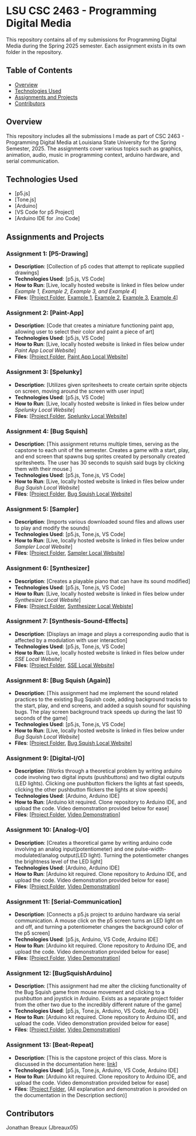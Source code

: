 # LSU CSC 2463 - Programming Digital Media

This repository contains all of my submissions for Programming Digital Media during the Spring 2025 semester. Each assignment exists in its own folder in the repository.

## Table of Contents

- [Overview](#overview)
- [Technologies Used](#technologies-used)
- [Assignments and Projects](#assignments-and-projects)
- [Contributors](#contributors)

## Overview

This repository includes all the submissions I made as part of CSC 2463 - Programming Digital Media at Louisiana State University for the Spring Semester, 2025. The assignments cover various topics such as graphics, animation, audio, music in programming context, arduino hardware, and serial communication.  

## Technologies Used

- [p5.js] 
- [Tone.js] 
- [Arduino]
- [VS Code for p5 Project]
- [Arduino IDE for .ino Code]

## Assignments and Projects

### Assignment 1: [P5-Drawing]

- **Description**: [Collection of p5 codes that attempt to replicate supplied drawings]
- **Technologies Used**: [p5.js, VS Code]
- **How to Run**: [Live, locally hosted website is linked in files below under *Example 1, Example 2, Example 3, and Example 4*]
- **Files**: [[Project Folder](https://github.com/Jbreaux05/2463Submissions/tree/main/P5-Drawing), [Example 1](https://jbreaux05.github.io/2463Submissions/P5-Drawing/example1.html), [Example 2](https://jbreaux05.github.io/2463Submissions/P5-Drawing/example2.html), [Example 3](https://jbreaux05.github.io/2463Submissions/P5-Drawing/example3.html), [Example 4](https://jbreaux05.github.io/2463Submissions/P5-Drawing/example4.html)]

### Assignment 2: [Paint-App]

- **Description**: [Code that creates a miniature functioning paint app, allowing user to select their color and paint a piece of art]
- **Technologies Used**: [p5.js, VS Code]
- **How to Run**: [Live, locally hosted website is linked in files below under *Paint App Local Website*]
- **Files**: [[Project Folder](https://github.com/Jbreaux05/2463Submissions/tree/main/Paint-App), [Paint App Local Website](https://jbreaux05.github.io/2463Submissions/Paint-App/index.html)]

### Assignment 3: [Spelunky]

- **Description**: [Utilizes given spritesheets to create certain sprite objects on screen, moving around the screen with user input]
- **Technologies Used**: [p5.js, VS Code]
- **How to Run**: [Live, locally hosted website is linked in files below under *Spelunky Local Website*]
- **Files**: [[Project Folder](https://github.com/Jbreaux05/2463Submissions/tree/main/Spelunky), [Spelunky Local Website](https://jbreaux05.github.io/2463Submissions/Spelunky/index.html)]

### Assignment 4: [Bug Squish]

- **Description**: [This assignment returns multiple times, serving as the capstone to each unit of the semester. Creates a game with a start, play, and end screen that spawns bug sprites created by personally created spritesheets. The user has 30 seconds to squish said bugs by clicking them with their mouse.]
- **Technologies Used**: [p5.js, Tone.js, VS Code]
- **How to Run**: [Live, locally hosted website is linked in files below under *Bug Squish Local Website*]
- **Files**: [[Project Folder](https://github.com/Jbreaux05/2463Submissions/tree/main/BugSquish), [Bug Squish Local Website](https://jbreaux05.github.io/2463Submissions/BugSquish/index.html)]

### Assignment 5: [Sampler]

- **Description**: [Imports various downloaded sound files and allows user to play and modify the sounds]
- **Technologies Used**: [p5.js, Tone.js, VS Code]
- **How to Run**: [Live, locally hosted website is linked in files below under *Sampler Local Website*]
- **Files**: [[Project Folder](https://github.com/Jbreaux05/2463Submissions/tree/main/Sampler), [Sampler Local Website](https://jbreaux05.github.io/2463Submissions/Sampler/index.html)]

### Assignment 6: [Synthesizer]

- **Description**: [Creates a playable piano that can have its sound modified]
- **Technologies Used**: [p5.js, Tone.js, VS Code]
- **How to Run**: [Live, locally hosted website is linked in files below under *Synthesizer Local Website*]
- **Files**: [[Project Folder](https://github.com/Jbreaux05/2463Submissions/tree/main/Synthesizer), [Synthesizer Local Webiste](https://jbreaux05.github.io/2463Submissions/Synthesizer/index.html)]

### Assignment 7: [Synthesis-Sound-Effects]

- **Description**: [Displays an image and plays a corresponding audio that is affected by a modulation with user interaction]
- **Technologies Used**: [p5.js, Tone.js, VS Code]
- **How to Run**: [Live, locally hosted website is linked in files below under *SSE Local Website*]
- **Files**: [[Project Folder](https://github.com/Jbreaux05/2463Submissions/tree/main/Synthesis-Sound-Effects), [SSE Local Website](https://jbreaux05.github.io/2463Submissions/Synthesis-Sound-Effects/index.html)]

### Assignment 8: [Bug Squish (Again)]

- **Description**: [This assignment had me implement the sound related practices to the existing Bug Squish code, adding background tracks to the start, play, and end screens, and added a squish sound for squishing bugs. The play screen background track speeds up during the last 10 seconds of the game]
- **Technologies Used**: [p5.js, Tone.js, VS Code]
- **How to Run**: [Live, locally hosted website is linked in files below under *Bug Squish Local Website*]
- **Files**: [[Project Folder](https://github.com/Jbreaux05/2463Submissions/tree/main/BugSquish), [Bug Squish Local Website](https://jbreaux05.github.io/2463Submissions/BugSquish/index.html)]

### Assignment 9: [Digital-I/O]

- **Description**: [Works through a theoretical problem by writing arduino code involving two digital inputs (pushbuttons) and two digital outputs (LED lights). Clicking one pushbutton flickers the lights at fast speeds, clicking the other pushbutton flickers the lights at slow speeds]
- **Technologies Used**: [Arduino, Arduino IDE]
- **How to Run**: [Arduino kit required. Clone repository to Arduino IDE, and upload the code. Video demonstration provided below for ease]
- **Files**: [[Project Folder](https://github.com/Jbreaux05/2463Submissions/tree/main/Digital-IO/sketch), [Video Demonstration](https://www.youtube.com/watch?v=hGYfb8F8wU0)]

### Assignment 10: [Analog-I/O]

- **Description**: [Creates a theoretical game by writing arduino code involving an analog input(potentiometer) and one pulse-width-modulated/analog output(LED light). Turning the potentiometer changes the brightness level of the LED light]
- **Technologies Used**: [Arduino, Arduino IDE]
- **How to Run**: [Arduino kit required. Clone repository to Arduino IDE, and upload the code. Video demonstration provided below for ease]
- **Files**: [[Project Folder](https://github.com/Jbreaux05/2463Submissions/tree/main/Analog-IO), [Video Demonstration](https://www.youtube.com/watch?v=_VIAj8Y9JXk)]

### Assignment 11: [Serial-Communication]

- **Description**: [Connects a p5.js project to arduino hardware via serial communication. A mouse click on the p5 screen turns an LED light on and off, and turning a potentiometer changes the background color of the p5 screen]
- **Technologies Used**: [p5.js, Arduino, VS Code, Arduino IDE]
- **How to Run**: [Arduino kit required. Clone repository to Arduino IDE, and upload the code. Video demonstration provided below for ease]
- **Files**: [[Project Folder](https://github.com/Jbreaux05/2463Submissions/tree/main/Serial-Communication), [Video Demonstration](https://www.youtube.com/watch?v=i_afIG31e8M)]

### Assignment 12: [BugSquishArduino]

- **Description**: [This assignment had me alter the clicking functionality of the Bug Squish game from mouse movement and clicking to a pushbutton and joystick in Arduino. Exists as a separate project folder from the other two due to the incredibly different nature of the game]
- **Technologies Used**: [p5.js, Tone.js, Arduino, VS Code, Arduino IDE]
- **How to Run**: [Arduino kit required. Clone repository to Arduino IDE, and upload the code. Video demonstration provided below for ease]
- **Files**: [[Project Folder](https://github.com/Jbreaux05/2463Submissions/tree/main/BugSqiushArduino), [Video Demonstration](https://www.youtube.com/watch?v=d5GYL3dYGIw)]

### Assignment 13: [Beat-Repeat]

- **Description**: [This is the capstone project of this class. More is discussed in the documentation here: [link](https://sites.google.com/view/beat-repeat/home)]
- **Technologies Used**: [p5.js, Tone.js, Arduino, VS Code, Arduino IDE]
- **How to Run**: [Arduino kit required. Clone repository to Arduino IDE, and upload the code. Video demonstration provided below for ease]
- **Files**: [[Project Folder](https://github.com/Jbreaux05/2463Submissions/tree/main/Beat-Repeat), (All explanation and demonstration is provided on the documentation in the Description section)]

## Contributors

Jonathan Breaux (Jbreaux05)
